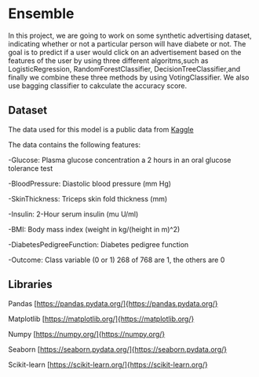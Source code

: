 # Ensemble
In this project, we are going to work on some synthetic advertising dataset, indicating whether or not a particular person will have diabete or not.
The goal is to predict if a user would click on an advertisement based on the features of the user by using three different algoritms,such as LogisticRegression, RandomForestClassifier, DecisionTreeClassifier,and finally we combine these three methods by using VotingClassifier. We also use bagging classifier to cakculate the accuracy score.

## Dataset
The data used for this model is a public data from [Kaggle](https://www.kaggle.com/datasets/uciml/pima-indians-diabetes-database)

The data contains the following features:

-Glucose: Plasma glucose concentration a 2 hours in an oral glucose tolerance test

-BloodPressure: Diastolic blood pressure (mm Hg)

-SkinThickness: Triceps skin fold thickness (mm)

-Insulin: 2-Hour serum insulin (mu U/ml)

-BMI: Body mass index (weight in kg/(height in m)^2)

-DiabetesPedigreeFunction: Diabetes pedigree function

-Outcome: Class variable (0 or 1) 268 of 768 are 1, the others are 0

## Libraries
Pandas [https://pandas.pydata.org/]{https://pandas.pydata.org/}

Matplotlib [https://matplotlib.org/]{https://matplotlib.org/}

Numpy [https://numpy.org/]{https://numpy.org/}

Seaborn [https://seaborn.pydata.org/]{https://seaborn.pydata.org/}

Scikit-learn [https://scikit-learn.org/]{https://scikit-learn.org/}
